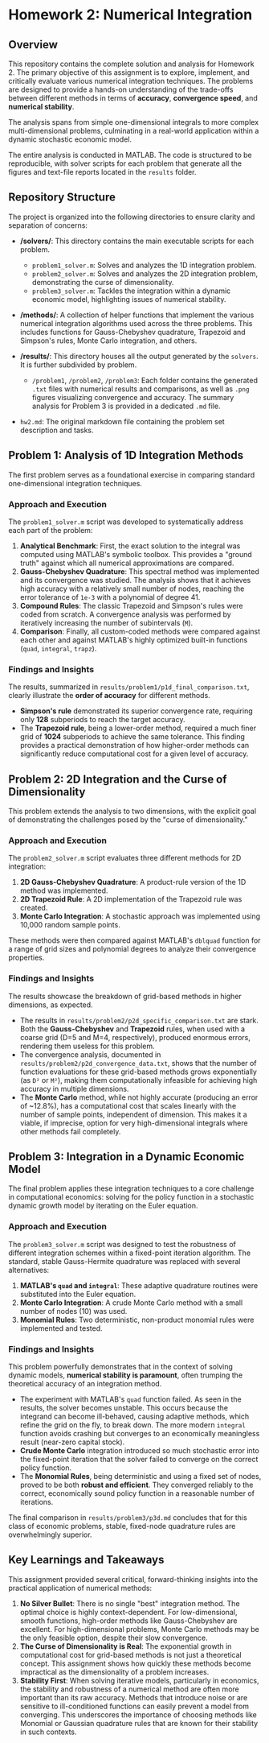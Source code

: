 # Homework 2: Numerical Integration

## Overview

This repository contains the complete solution and analysis for Homework 2. The primary objective of this assignment is to explore, implement, and critically evaluate various numerical integration techniques. The problems are designed to provide a hands-on understanding of the trade-offs between different methods in terms of **accuracy**, **convergence speed**, and **numerical stability**.

The analysis spans from simple one-dimensional integrals to more complex multi-dimensional problems, culminating in a real-world application within a dynamic stochastic economic model.

The entire analysis is conducted in MATLAB. The code is structured to be reproducible, with solver scripts for each problem that generate all the figures and text-file reports located in the `results` folder.

## Repository Structure

The project is organized into the following directories to ensure clarity and separation of concerns:

-   **/solvers/**: This directory contains the main executable scripts for each problem.
    -   `problem1_solver.m`: Solves and analyzes the 1D integration problem.
    -   `problem2_solver.m`: Solves and analyzes the 2D integration problem, demonstrating the curse of dimensionality.
    -   `problem3_solver.m`: Tackles the integration within a dynamic economic model, highlighting issues of numerical stability.

-   **/methods/**: A collection of helper functions that implement the various numerical integration algorithms used across the three problems. This includes functions for Gauss-Chebyshev quadrature, Trapezoid and Simpson's rules, Monte Carlo integration, and others.

-   **/results/**: This directory houses all the output generated by the `solvers`. It is further subdivided by problem.
    -   `/problem1`, `/problem2`, `/problem3`: Each folder contains the generated `.txt` files with numerical results and comparisons, as well as `.png` figures visualizing convergence and accuracy. The summary analysis for Problem 3 is provided in a dedicated `.md` file.

-   `hw2.md`: The original markdown file containing the problem set description and tasks.

## Problem 1: Analysis of 1D Integration Methods

The first problem serves as a foundational exercise in comparing standard one-dimensional integration techniques.

### Approach and Execution

The `problem1_solver.m` script was developed to systematically address each part of the problem:
1.  **Analytical Benchmark**: First, the exact solution to the integral was computed using MATLAB's symbolic toolbox. This provides a "ground truth" against which all numerical approximations are compared.
2.  **Gauss-Chebyshev Quadrature**: This spectral method was implemented and its convergence was studied. The analysis shows that it achieves high accuracy with a relatively small number of nodes, reaching the error tolerance of `1e-3` with a polynomial of degree 41.
3.  **Compound Rules**: The classic Trapezoid and Simpson's rules were coded from scratch. A convergence analysis was performed by iteratively increasing the number of subintervals (`M`).
4.  **Comparison**: Finally, all custom-coded methods were compared against each other and against MATLAB's highly optimized built-in functions (`quad`, `integral`, `trapz`).

### Findings and Insights

The results, summarized in `results/problem1/p1d_final_comparison.txt`, clearly illustrate the **order of accuracy** for different methods.
- **Simpson's rule** demonstrated its superior convergence rate, requiring only **128** subperiods to reach the target accuracy.
- The **Trapezoid rule**, being a lower-order method, required a much finer grid of **1024** subperiods to achieve the same tolerance.
This finding provides a practical demonstration of how higher-order methods can significantly reduce computational cost for a given level of accuracy.



## Problem 2: 2D Integration and the Curse of Dimensionality

This problem extends the analysis to two dimensions, with the explicit goal of demonstrating the challenges posed by the "curse of dimensionality."

### Approach and Execution

The `problem2_solver.m` script evaluates three different methods for 2D integration:
1.  **2D Gauss-Chebyshev Quadrature**: A product-rule version of the 1D method was implemented.
2.  **2D Trapezoid Rule**: A 2D implementation of the Trapezoid rule was created.
3.  **Monte Carlo Integration**: A stochastic approach was implemented using 10,000 random sample points.

These methods were then compared against MATLAB's `dblquad` function for a range of grid sizes and polynomial degrees to analyze their convergence properties.

### Findings and Insights

The results showcase the breakdown of grid-based methods in higher dimensions, as expected.
- The results in `results/problem2/p2d_specific_comparison.txt` are stark. Both the **Gauss-Chebyshev** and **Trapezoid** rules, when used with a coarse grid (D=5 and M=4, respectively), produced enormous errors, rendering them useless for this problem.
- The convergence analysis, documented in `results/problem2/p2d_convergence_data.txt`, shows that the number of function evaluations for these grid-based methods grows exponentially (as `D²` or `M²`), making them computationally infeasible for achieving high accuracy in multiple dimensions.
- The **Monte Carlo** method, while not highly accurate (producing an error of ~12.8%), has a computational cost that scales linearly with the number of sample points, independent of dimension. This makes it a viable, if imprecise, option for very high-dimensional integrals where other methods fail completely.

## Problem 3: Integration in a Dynamic Economic Model

The final problem applies these integration techniques to a core challenge in computational economics: solving for the policy function in a stochastic dynamic growth model by iterating on the Euler equation.

### Approach and Execution

The `problem3_solver.m` script was designed to test the robustness of different integration schemes within a fixed-point iteration algorithm. The standard, stable Gauss-Hermite quadrature was replaced with several alternatives:
1.  **MATLAB's `quad` and `integral`**: These adaptive quadrature routines were substituted into the Euler equation.
2.  **Monte Carlo Integration**: A crude Monte Carlo method with a small number of nodes (10) was used.
3.  **Monomial Rules**: Two deterministic, non-product monomial rules were implemented and tested.

### Findings and Insights

This problem powerfully demonstrates that in the context of solving dynamic models, **numerical stability is paramount**, often trumping the theoretical accuracy of an integration method.
- The experiment with MATLAB's `quad` function failed. As seen in the results, the solver becomes unstable. This occurs because the integrand can become ill-behaved, causing adaptive methods, which refine the grid on the fly, to break down. The more modern `integral` function avoids crashing but converges to an economically meaningless result (near-zero capital stock).
- **Crude Monte Carlo** integration introduced so much stochastic error into the fixed-point iteration that the solver failed to converge on the correct policy function.
- The **Monomial Rules**, being deterministic and using a fixed set of nodes, proved to be both **robust and efficient**. They converged reliably to the correct, economically sound policy function in a reasonable number of iterations.

The final comparison in `results/problem3/p3d.md` concludes that for this class of economic problems, stable, fixed-node quadrature rules are overwhelmingly superior.

## Key Learnings and Takeaways

This assignment provided several critical, forward-thinking insights into the practical application of numerical methods:

1.  **No Silver Bullet**: There is no single "best" integration method. The optimal choice is highly context-dependent. For low-dimensional, smooth functions, high-order methods like Gauss-Chebyshev are excellent. For high-dimensional problems, Monte Carlo methods may be the only feasible option, despite their slow convergence.
2.  **The Curse of Dimensionality is Real**: The exponential growth in computational cost for grid-based methods is not just a theoretical concept. This assignment shows how quickly these methods become impractical as the dimensionality of a problem increases.
3.  **Stability First**: When solving iterative models, particularly in economics, the stability and robustness of a numerical method are often more important than its raw accuracy. Methods that introduce noise or are sensitive to ill-conditioned functions can easily prevent a model from converging. This underscores the importance of choosing methods like Monomial or Gaussian quadrature rules that are known for their stability in such contexts.
